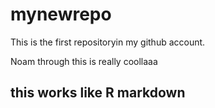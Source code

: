 # mynewrepo
This is the first repositoryin my github account.

Noam through this is really coollaaa
## this works like R markdown
